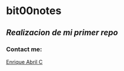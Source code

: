 # bit00notes
## *Realizacion de mi primer repo*
### Contact me:
[Enrique Abril C](https://www.instagram.com/enriqueabrilc/)
